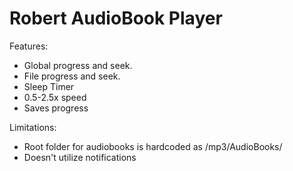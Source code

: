 # Robert AudioBook Player

Features:
  * Global progress and seek.
  * File progress and seek.
  * Sleep Timer
  * 0.5-2.5x speed
  * Saves progress

Limitations:
  * Root folder for audiobooks is hardcoded as /mp3/AudioBooks/
  * Doesn't utilize notifications
